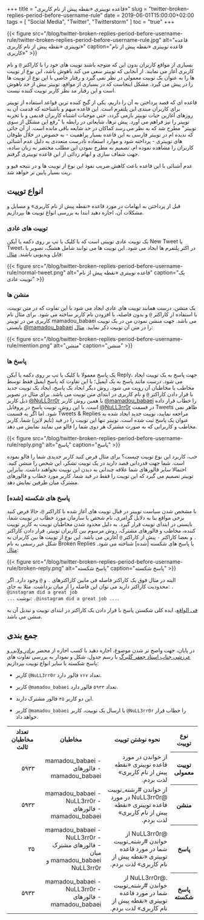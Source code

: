 +++
title = "قاعده توییتری «نقطه پیش از نام کاربری»"
slug = "twitter-broken-replies-period-before-username-rule"
date = 2019-06-01T15:00:00+02:00
tags = [ "Social Media", "Twitter", "Twitterstorm" ]
toc = "true"
+++

{{< figure src="/blog/twitter-broken-replies-period-before-username-rule/twitter-broken-replies-period-before-username-rule.jpg" alt="قاعده توییتری «نقطه پیش از نام کاربری»" caption="قاعده توییتری «نقطه پیش از نام کاربری»" >}}

بسیاری از مواقع کاربران بدون این که متوجه باشند توییت های خود را با کاراکتر <code>@</code> و نام کاربری آغاز می نمایند. از آنجایی که توییتر سعی می کند باهوش باشد، این نوع از توییت ها را به عنوان یک توییت معمولی در نظر نمی گیرد و رفتار خاصی با این نوع از توییت ها را در پیش می گیرد. مشکل اینجاست که در بسیاری از مواقع، توییتر بیش از حد باهوش است و این رفتار مد نظر کاربر توییت کننده نیست.

قاعده ای که قصد پرداختن به آن را داریم، یکی از گیج کننده ترین قواعد استفاده از توییتر برای کاربران مبتدی این پلتفرم است. این قاعده مبهم و ناشناخته که قدمت آن به روزهای آغازین حیات توییتر بازمی گردد، حتی موجبات اشتباه کاربران قدیمی و با تجربه توییتر را نیز فراهم می آورد. پیش ترها، شایعاتی در رابطه با "رفع این مشکل از سوی توییتر" مطرح شد که به نظر می رسد کماکان در حد شایعه باقی مانده است. از آن جائی که ندیده ام در توییتر فارسی به این قاعده بسیار پراهمیت - به خصوص در خلال طوفان های توییتری - پرداخته شود و موارد استفاده نادرست متعددی به دلیل عدم آشنائی کاربران را مشاهده نموده ام، تصمیم به مطرح نمودن این مطلب مختصر به زبان ساده، جهت شفاف سازی و ابهام زدائی از این قاعده توییتری گرفتم.

عدم آشنائی با این قاعده باعث کاهش ضریب نفوذ این نوع از توییت ها و در نتیجه فیو و ریت بسیار پایین تر خواهد شد.

<!--more-->

## انواع توییت

قبل از پرداختن به ابهامات در مورد قاعده «نقطه پیش از نام کاربری» و مسایل و مشکلات آن، اجازه دهید ابتدا به بررسی انواع توییت ها بپردازیم.

### توییت های عادی

یک توییت عادی توییتی است که با کلیک یا تپ بر روی دکمه یا آیکن New Tweet یا Tweet، در اکثر پلتفرم ها ایجاد می شود. این توییت ها می توانند شامل هشتگ، تصویر یا فایل ویدیویی باشند. [مثال](https://twitter.com/mamadou_babaei/status/1118864969674760192):

{{< figure src="/blog/twitter-broken-replies-period-before-username-rule/normal-tweet.png" alt="قاعده توییتری «نقطه پیش از نام" caption="یک توییت عادی" >}}

### منشن ها

یک منشن، درست همانند توییت های عادی ایجاد می شود با این تفاوت که در متن توییت، با استفاده از کاراکتر <code>@</code> و بدون فاصله، با افزودن نام کاربر ساخته می شود. برای مثال نام کاربری من در توییتر mamadou_babaei می باشد. جهت منشن نمودن من در یک توییت بایستی [@mamadou_babaei](https://twitter.com/mamadou_babaei) را در متن آن توییت ذکر نمایید. [مثال](https://twitter.com/mamadou_babaei/status/1133771418943066112):

{{< figure src="/blog/twitter-broken-replies-period-before-username-rule/mention.png" alt="منشن" caption="منشن" >}}

### پاسخ ها

یک پاسخ معمولا با کلیک یا تپ بر روی دکمه یا آیکن Reply، جهت پاسخ به یک توییت ایجاد می شود. درست مانند پاسخ به یک ایمیل؛ با این تفاوت که پاسخ ایمیل فقط توسط مخاطب یا مخاطبان آن رویت می شود. روش دیگر ایجاد یک پاسخ، ایجاد یک توییت جدید با قرار دادن کاراکتر <code>@</code> و نام کاربری در ابتدای متن توییت می باشد. برای مثال در تصویر ذیل کاربر [@NuLL3rr0r](https://twitter.com/NuLL3rr0r) با همین روش کاربر [@mamadou_babaei](https://twitter.com/mamadou_babaei) را خطاب قرار داده است. با این روش، توییت پاسخ در پروفایل [@NuLL3rr0r](https://twitter.com/NuLL3rr0r) در قسمت Tweets ظاهر نمی شود. اما اگر به قسمت Tweets & Replies مراجعه نمایید، توییت جدید ایجاد شده به عنوان یک پاسخ ثبت شده است. توییتر تنها این توییت را در فید (تایم لاین) شما، کاربر مخاطب و کاربرانی که به صورت مشترک هر دوی شما را فالو می نمایند نمایش می دهد.

{{< figure src="/blog/twitter-broken-replies-period-before-username-rule/reply.png" alt="پاسخ" caption="پاسخ" >}}

خب، کاربرد این نوع توییت چیست؟ برای مثال فرض کنید کاربر جدیدی شما را فالو نموده است. شما جهت قدردانی قصد دارید در یک توییت تشکر، این شخص را منشن کنید. احتمالا سایر فالورهای شما علاقه چندانی به دیدن این توییت نخواهند داشت. بنابراین توییتر تصمیم می گیرد که این توییت را فقط در فید شما، کاربر مورد خطاب و فالورهای مشترک میان طرفین نمایش دهد.

### پاسخ های شکسته [شده]

با مشخص شدن سیاست توییتر در قبال توییت های آغاز شده با کاراکتر  <code>@</code>، حالا فرض کنید برخی مواقع بنا به دلایل گرامری، نام شخص یا سازمان مورد خطاب در توییت شما، بایستی در ابتدای توییت قرار گیرد. به دلیل محدود شدن مخاطبان توییت به کاربر توییت کننده، مخاطب و فالورهای مشترک، روش مرسوم بین کاربران توییتر، قرار دادن کاراکتر <code>.</code> و بعضا کاراکتر <code>-</code> پیش از کاراکتر <code>@</code> آغازین می باشد. این نوع از توییت ها بین کاربران به شکل غیر رسمی به نام Broken Replies یا پاسخ های شکسته [شده] شناخته می شود. [مثال](https://twitter.com/mamadou_babaei/status/1118606151023779841):

{{< figure src="/blog/twitter-broken-replies-period-before-username-rule/broken-reply.png" alt="پاسخ شکسته" caption="پاسخ شکسته" >}}

البته در مثال فوق یک کاراکتر فاصله فی مابین کاراکترهای <code>.</code> و <code>@</code> وجود دارد. اگر محدودیت کاراکتر دارید می توان این فاصله را از میان برداشت. مثلا به جای: <code>. @instagram did a great job ...</code> نوشت: <code>.@instagram did a great job ...</code>.

[فی الواقع](https://twitter.com/hashtag/%D9%81%DB%8C_%D8%A7%D9%84%D9%88%D8%A7%D9%82%D8%B9?src=hash)، ایده کلی شکستن پاسخ با قرار دادن یک کاراکتر در ابتدای توییت و تبدیل آن به منشن می باشد.

## جمع بندی

در پایان، جهت واضح تر شدن موضوع، اجازه دهید با کسب اجازه از محضر [برادر ولایی و عرزشی جناب استاد جعفر گلبرگ](https://web.archive.org/web/20190527090837/https://twitter.com/geoffgolberg/status/1132827559278841857) با رسم جدول، شکل و نمودار به بررسی تفاوت های پاسخ شکسته با سایر انواع توییت بپردازیم:

- کاربر <code>@NuLL3rr0r</code> تعداد <code>۷۶۷</code> فالور دارد.

- کاربر <code>@mamadou_babaei</code> تعداد <code>۵۹۳۳</code> فالور دارد.

- این دو کاربر <code>۳۵</code> فالور مشترک دارند.

- کاربر <code>@mamadou_babaei</code> با ارسال یک توییت، کاربر <code>@NuLL3rr0r</code> را خطاب قرار خواهد داد.


<div style="direction: rtl !important; font-size: 14px;">
    <table dir="rtl" class="table table-striped table-hover">
        <tr>
            <th valign="middle" style="text-align: center !important; vertical-align: middle;">
                نوع توییت
            </th>
            <th valign="middle" style="text-align: center !important; vertical-align: middle;">
                نحوه نوشتن توییت
            </th>
            <th valign="middle" style="text-align: center !important; vertical-align: middle;">
                مخاطبان
            </th>
            <th valign="middle" style="text-align: center !important; vertical-align: middle;">
                تعداد مخاطبان ثالث
            </th>
        </tr>
        <tr>
            <th valign="middle" style="text-align: center !important; vertical-align: middle;">
                توییت معمولی
            </th>
            <td style="text-align: right !important;">
                از خواندن در مورد قاعده توییتری «نقطه پیش از نام کاربری» لذت بردم.
            </td>
            <td style="text-align: right !important;">
                - mamadou_babaei
                <br />
                - فالورهای mamadou_babaei
            </td>
            <td style="text-align: right !important;">
                ۵۹۳۳
            </td>
        </tr>
        <tr>
            <th valign="middle" style="text-align: center !important; vertical-align: middle;">
                منشن
            </th>
            <td style="text-align: right !important;">
                 از خواندن #رشته_توییت @NuLL3rr0r در مورد قاعده توییتری «نقطه پیش از نام کاربری» لذت بردم.
            </td>
            <td style="text-align: right !important;">
                - mamadou_babaei
                <br />
                - NuLL3rr0r
                <br />
                - فالورهای mamadou_babaei
            </td>
            <td style="text-align: right !important;">
                ۵۹۳۳
            </td>
        </tr>
        <tr>
            <th valign="middle" style="text-align: center !important; vertical-align: middle;">
                پاسخ
            </th>
            <td style="text-align: right !important;">
                @NuLL3rr0r از خواندن #رشته_توییت شما در مورد قاعده توییتری «نقطه پیش از نام کاربری» لذت بردم.
            </td>
            <td style="text-align: right !important;">
                - mamadou_babaei
                <br />
                - NuLL3rr0r
                <br />
                - فالورهای مشترک میان mamadou_babaei و NuLL3rr0r
            </td>
            <td style="text-align: right !important;">
                ۳۵
            </td>
        </tr>
        <tr>
            <th valign="middle" style="text-align: center !important; vertical-align: middle;">
                پاسخ شکسته
            </th>
            <td style="text-align: right !important;">
                .@NuLL3rr0r از خواندن #رشته_توییت شما در مورد قاعده توییتری «نقطه پیش از نام کاربری» لذت بردم.
            </td>
            <td style="text-align: right !important;">
                - mamadou_babaei
                <br />
                - NuLL3rr0r
                <br />
                - فالورهای mamadou_babaei
            </td>
            <td style="text-align: right !important;">
                ۵۹۳۳
            </td>
        </tr>
    </table>
</div>
